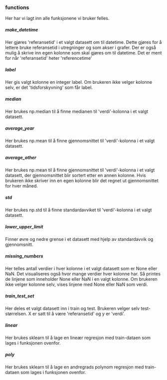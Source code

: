 ### functions
Her har vi lagt inn alle funksjonene vi bruker felles. 

##### make_datetime
Her gjøres 'referansetid' i et valgt datasett om til datetime. Dette gjøres for å lettere bruke referansetid i utregninger og som akser i grafer. Der er også mulig å skrive inn egen kolonne som skal gjøres om til datetime. Det er ment for når 'referansetid' heter 'referencetime'

##### label
Her gis valgt kolonne en integer label. Om brukeren ikke velger kolonne selv, er det 'tidsforskyvning' som får label.

##### median
Her brukes np.median til å finne medianen til 'verdi'-kolonna i et valgt datasett. 

##### average_year
Her brukes np.mean til å finne gjennomsnittet til 'verdi'-kolonna i et valgt datasett.

##### average_other
Her brukes np.mean til å finne gjennomsnittet til 'verdi'-kolonna i et valgt datasett, der gjennomsnittet blir sortert etter en annen kolonne. Hvis brukeren ikke skriver inn en egen kolonne blir det regnet ut gjennomsnittet for hver måned.

##### std
Her brukes np.std til å finne standardavviket til 'verdi'-kolonna i et valgt datasett.

##### lower_upper_limit
Finner øvre og nedre grense i et datasett med hjelp av standardavvik og gjennomsnitt.

##### missing_numbers
Her telles antall verdier i hver kolonne i et valgt datasett som er None eller NaN. Det visualiseres også hvor mange verdier hver kolonne har. Så printes de linjene som inneholder None eller NaN i en valgt kolonne. Om brukeren ikke velger kolonne selv, vises linjene med None eller NaN som verdi.

##### train_test_set
Her deles et valgt datasett inn i train og test. Brukeren velger selv test-størrelsen. X er satt til å være 'referansetid' og y er 'verdi'.

##### linear 
Her brukes sklearn til å lage en lineær regresjon med train-dataen som lages i funksjonen ovenfor.

##### poly
Her brukes sklearn til å lage en andregrads polynom regresjon med train-dataen som lages i funksjonen ovenfor.